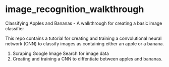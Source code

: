 # image_recognition_walkthrough
Classifying Apples and Bananas - A walkthrough for creating a basic image classifier

This repo contains a tutorial for creating and training a convolutional neural network (CNN) to classify images as containing either an apple or a banana.

1. Scraping Google Image Search for image data
2. Creating and training a CNN to diffentiate between apples and bananas.
